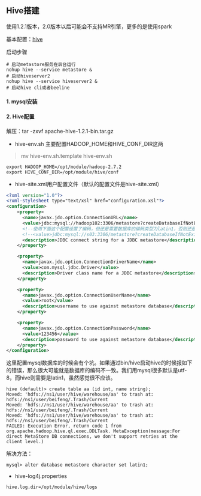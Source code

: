 ## Hive搭建


使用1.2.1版本，2.0版本以后可能会不支持MR引擎，更多的是使用spark

基本配置：[hive](https://github.com/fancyChuan/bigdata-learn/tree/master/环境搭建/hive)

启动步骤
```
# 启动metastore服务在后台运行
nohup hive --service metastore &
# 启动hiveserver2
nohup hive --service hiveserver2 &
# 启动hive cli或者beeline
```

#### 1. mysql安装


#### 2. Hive配置
解压：tar -zxvf apache-hive-1.2.1-bin.tar.gz

- hive-env.sh
主要配置HADOOP_HOME和HIVE_CONF_DIR这两
> mv hive-env.sh.template hive-env.sh
```
export HADOOP_HOME=/opt/module/hadoop-2.7.2
export HIVE_CONF_DIR=/opt/module/hive/conf
```

- hive-site.xml用户配置文件（默认的配置文件是hive-site.xml）
```xml
<?xml version="1.0"?>
<?xml-stylesheet type="text/xsl" href="configuration.xsl"?>
<configuration>
	<property>
	  <name>javax.jdo.option.ConnectionURL</name>
	  <value>jdbc:mysql://hadoop102:3306/metastore?createDatabaseIfNotExist=true</value>
	  <!--使用下面这个配置设置了编码，但还是需要数据库的编码类型为latin1，否则还是会无法建表-->
	  <!--<value>jdbc:mysql://s03:3306/metastore?createDatabaseIfNotExist=true&amp;useUnicode=true&amp;characterEncoding=UTF-8</value>-->
	  <description>JDBC connect string for a JDBC metastore</description>
	</property>

	<property>
	  <name>javax.jdo.option.ConnectionDriverName</name>
	  <value>com.mysql.jdbc.Driver</value>
	  <description>Driver class name for a JDBC metastore</description>
	</property>

	<property>
	  <name>javax.jdo.option.ConnectionUserName</name>
	  <value>root</value>
	  <description>username to use against metastore database</description>
	</property>

	<property>
	  <name>javax.jdo.option.ConnectionPassword</name>
	  <value>123456</value>
	  <description>password to use against metastore database</description>
	</property>
</configuration>
```
这里配置mysql数据库的时候会有个坑。如果通过bin/hive启动hive的时候报如下的错误，那么很大可能就是数据库的编码不一致。我们用mysql很多默认是utf-8，而hive则需要是latin1，虽然感觉很不应该。

```
hive (default)> create table aa (id int, name string);
Moved: 'hdfs://ns1/user/hive/warehouse/aa' to trash at: hdfs://ns1/user/beifeng/.Trash/Current
Moved: 'hdfs://ns1/user/hive/warehouse/aa' to trash at: hdfs://ns1/user/beifeng/.Trash/Current
Moved: 'hdfs://ns1/user/hive/warehouse/aa' to trash at: hdfs://ns1/user/beifeng/.Trash/Current
FAILED: Execution Error, return code 1 from org.apache.hadoop.hive.ql.exec.DDLTask. MetaException(message:For direct MetaStore DB connections, we don't support retries at the client level.)
```

解决方法：
```
mysql> alter database metastore character set latin1;
```

- hive-log4j.properties
```
hive.log.dir=/opt/module/hive/logs
```


